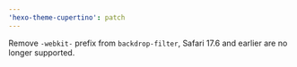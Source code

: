 ```yaml
---
'hexo-theme-cupertino': patch
---
```


Remove `-webkit-` prefix from `backdrop-filter`, Safari 17.6 and earlier are no longer supported.
